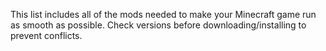 This list includes all of the mods needed to make your Minecraft game run as smooth as possible. Check versions before downloading/installing to prevent conflicts.

